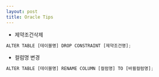 ```yaml
---
layout: post
title: Oracle Tips
---
```


- 제약조건삭제
```javascript
ALTER TABLE [테이블명] DROP CONSTRAINT [제약조건명];
```


- 컬럼명 변경
```javascript
ALTER TABLE [테이블명] RENAME COLUMN [컬럼명] TO [바뀔컬럼명];
```
